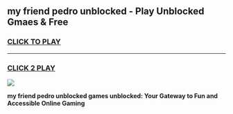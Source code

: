 
## my friend pedro unblocked - Play Unblocked Gmaes & Free
<h3>
<a href="https://news.freeplayer.one?title=my_friend_pedro_unblocked&ref=16F">CLICK TO PLAY</a></h3>
<hr>

<h3>
<a href="https://news.freeplayer.one?title=my_friend_pedro_unblocked&ref=16F">CLICK 2 PLAY</a>
  
</h3>

<a href="https://news.freeplayer.one?title=my_friend_pedro_unblocked&ref=16F/"><img src="https://clearcache.store/games.png"></a>


**my friend pedro unblocked games unblocked: Your Gateway to Fun and Accessible Online Gaming**
